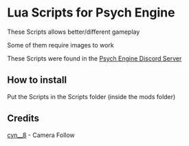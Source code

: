 # Lua Scripts for Psych Engine
These Scripts allows better/different gameplay

Some of them require images to work

These Scripts were found in the [Psych Engine Discord Server](https://discord.gg/2ka77eMXDv)

## How to install
Put the Scripts in the Scripts folder (inside the mods folder)

## Credits
[cyn__8](https://twitter.com/cyn__8) - Camera Follow

